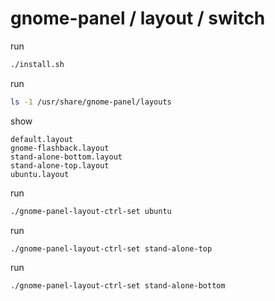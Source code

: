 
# gnome-panel / layout / switch


run

``` sh
./install.sh
```

run

``` sh
ls -1 /usr/share/gnome-panel/layouts
```

show

```
default.layout
gnome-flashback.layout
stand-alone-bottom.layout
stand-alone-top.layout
ubuntu.layout
```


run

``` sh
./gnome-panel-layout-ctrl-set ubuntu
```

run

``` sh
./gnome-panel-layout-ctrl-set stand-alone-top
```

run

``` sh
./gnome-panel-layout-ctrl-set stand-alone-bottom
```
